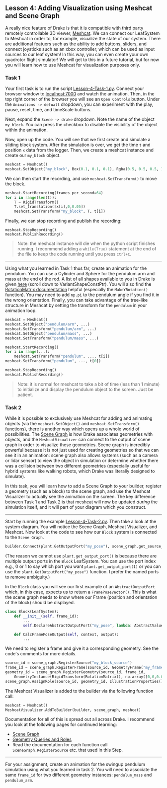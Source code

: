 ## Lesson 4: Adding Visualization using Meshcat and Scene Graph

A really nice feature of Drake is that it is compatible with third party remotely controllable 3D viewer, [Meshcat](https://drake.mit.edu/doxygen_cxx/classdrake_1_1geometry_1_1_meshcat.html). We can connect our LeafSystem to Meshcat in order to, for example, visualize the state of our system. There are additional featuers such as the ability to add buttons, sliders, and connect joysticks such as an xbox controller, which can be used as input sources to our leaf system! In this way, you can even create your own quadrotor flight simulator! We will get to this in a future tutorial, but for now you will learn how to use Meshcat for visualization purposes only.

### Task 1

Your first task is to run the script [Lesson-4-Task-1.py](./Lesson-4-Task-1.py). Connect your browser window to [localhost:7000](http://localhost:7000) and watch the animation. Then, in the top right corner of the browser you will see an `Open Controls` button. Under the `Animations -> defualt` dropdown, you can experiment with the play, pause, reset, time, and timeScale buttons.

Next, expand the `Scene -> drake` dropdown. Note the name of the object `my_block`. You can press the checkbox to disable the visibility of the object within the animation.

Now, open up the code. You will see that we first create and simulate a sliding block system. After the simulation is over, we get the time `t` and position `x` data from the logger. Then, we create a meshcat instance and create our `my_block` object.

```python
meshcat = Meshcat()
meshcat.SetObject("my_block", Box(0.1, 0.1, 0.1), Rgba(0.5, 0.5, 0.5, 1))
```

We can then start the recording, and use `meshcat.SetTransform()` to move the block.
```python
meshcat.StartRecording(frames_per_second=64)
for i in range(len(t)):
    T = RigidTransform()
    T.set_translation([x[i],0,0.05])
    meshcat.SetTransform("my_block", T, t[i])
```

Finally, we can stop recording and publish the recording:
```
meshcat.StopRecording()
meshcat.PublishRecording()
```

> Note: the meshcat instance will die when the python script finishes running. I recommend adding a `while(True)` statement at the end of the file to keep the code running until you press `Ctrl+C`.


---

Using what you learned in Task 1 thus far, create an animation for the pendulum. You can use a Cylinder and Sphere for the pendulum arm and mass at the end of the rod. A list of all shapes available to you in Drake is given [here](https://drake.mit.edu/doxygen_cxx/classdrake_1_1geometry_1_1_shape.html) (scroll down to VariantShapeConstPtr). You will also find the [RotationMatrix documentation](https://drake.mit.edu/doxygen_cxx/classdrake_1_1math_1_1_rotation_matrix.html) helpful (especially the `MakeYRotation()` function). You may need to add `np.pi` to the pendulum angle if you find it in the wrong orientation. Finally, you can take advantage of the tree-like structure in Meshcat by setting the transform for the `pendulum` in your animation loop.

```python
meshcat = Meshcat()
meshcat.SetObject("pendulum/arm", ...)
meshcat.SetTransform("pendulum/arm", ...)
meshcat.SetObject("pendulum/mass", ...)
meshcat.SetTransform("pendulum/mass", ...)

meshcat.StartRecording()
for i in range(...):
    meshcat.SetTransform("pendulum", ..., t[i])
meshcat.SetTransform("pendulum", ..., t[0])

meshcat.StopRecording()
meshcat.PublishRecording()
```

> Note: it is normal for meshcat to take a bit of time (less than 1 minute) to initialize and display the pendulum object to the screen. Just be patient.

### Task 2

While it is possible to exclusively use Meshcat for adding and animating objects (via the `meshcat.SetObject()` and `meshcat.SetTransform()` functions), there is another way which opens up a whole world of possibilities. The [Scene Graph](https://drake.mit.edu/doxygen_cxx/classdrake_1_1geometry_1_1_scene_graph.html) is how Drake associates geometries with objects, and the `MeshcatVisualizer` can connect to the output of scene graph in order to visualize these geometries. Scene graph is incredibly powerful because it is not just used for creating geometries so that we can see it in an animation: scene graph also allows systems (such as a camera or lidar sensor) to view the object in simulation or determine whether there was a collision between two different geometries (especially useful for hybrid systems like walking robots, which Drake was literally designed to simulate).

In this task, you will learn how to add a Scene Graph to your builder, register a geometry (such as a block) to the scene graph, and use the Meshcat Visualizer to actually see the animation on the screen. The key difference between Task 1 and Task 2 is that meshcat will now be updated *during* the simulation itself, and it will part of your diagram which you construct.

---

Start by running the example [Lesson-4-Task-2.py](Lesson-4-Task-2.py). Then take a look at the system diagram. You will notice the Scene Graph, Meshcat Visualizer, and Meshcat. Now look at the code to see how our `Block` system is connected to the `Scene Graph`.

```python
builder.Connect(plant.GetOutputPort("my_pose"), scene_graph.get_source_pose_port(source_id))
```

(The reason we cannot use `plant.get_output_port()` is because there are multiple output ports in the `Block` LeafSystem. You can use the port index e.g., 0 or 1 to say which port you want `plant.get_output_port(1)` or you can use the `plant.GetOutputPort("my_pose")` function. I prefer the named ports to remove ambiguity.)

In the `Block` class you will see our first example of an `AbstractOutputPort` which, in this case, expects us to return a `FramePoseVector()`. This is what the scene graph needs to know where our Frame (position and orientation of the block) should be displayed.

```python
class Block(LeafSystem):
    def __init__(self, frame_id):
        ...
        self.DeclareAbstractOutputPort("my_pose", lambda: AbstractValue.Make(FramePoseVector()), self.CalcFramePoseOutput)

    def CalcFramePoseOutput(self, context, output):
        ...
```

We need to register a frame and give it a corresponding geometry. See the code's comments for more details.
```python
source_id = scene_graph.RegisterSource("my_block_source")
frame_id = scene_graph.RegisterFrame(source_id, GeometryFrame("my_frame", 0))
geometry_id = scene_graph.RegisterGeometry(source_id, frame_id, 
    GeometryInstance(RigidTransform(RotationMatrix(), np.array([0,0,0.05])), Box(0.1, 0.1, 0.1), "my_geometry_instance"))
scene_graph.AssignRole(source_id, geometry_id, IllustrationProperties())
```

The Meshcat Visualizer is added to the builder via the following function call:
```python
meshcat = Meshcat()
MeshcatVisualizer.AddToBuilder(builder, scene_graph, meshcat)
```

Documentation for all of this is spread out all across Drake. I recommend you look at the following pages for continued learning:
* [Scene Graph](https://drake.mit.edu/doxygen_cxx/classdrake_1_1geometry_1_1_scene_graph.html)
* [Geometry Queries and Roles](https://drake.mit.edu/doxygen_cxx/group__geometry__roles.html)
* Read the documentation for each function call `SceneGraph.RegisterSource` etc. that used in this Step.

---

For your assignment, create an animation for the swingup pendulum simulation using what you learned in task 2. You will need to associate the same `frame_id` for two different geometry instances: `pendulum_mass` and `pendulum_arm`.
